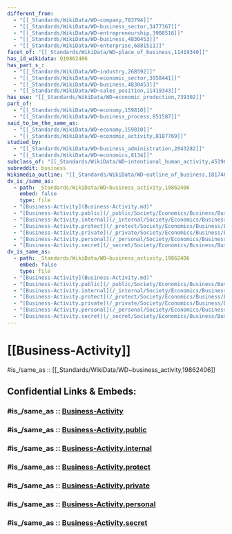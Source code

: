 ```yaml
---
different_from:
  - "[[_Standards/WikiData/WD~company,783794]]"
  - "[[_Standards/WikiData/WD~business_sector,3477367]]"
  - "[[_Standards/WikiData/WD~entrepreneurship,3908516]]"
  - "[[_Standards/WikiData/WD~business,4830453]]"
  - "[[_Standards/WikiData/WD~enterprise,6881511]]"
facet_of: "[[_Standards/WikiData/WD~place_of_business,11419340]]"
has_id_wikidata: Q19862406
has_part_s_:
  - "[[_Standards/WikiData/WD~industry,268592]]"
  - "[[_Standards/WikiData/WD~economic_sector,3958441]]"
  - "[[_Standards/WikiData/WD~business,4830453]]"
  - "[[_Standards/WikiData/WD~sales_position,11419343]]"
has_use: "[[_Standards/WikiData/WD~economic_production,739302]]"
part_of:
  - "[[_Standards/WikiData/WD~economy,159810]]"
  - "[[_Standards/WikiData/WD~business_process,851587]]"
said_to_be_the_same_as:
  - "[[_Standards/WikiData/WD~economy,159810]]"
  - "[[_Standards/WikiData/WD~economic_activity,8187769]]"
studied_by:
  - "[[_Standards/WikiData/WD~business_administration,2043282]]"
  - "[[_Standards/WikiData/WD~economics,8134]]"
subclass_of: "[[_Standards/WikiData/WD~intentional_human_activity,451967]]"
subreddit: business
Wikimedia_outline: "[[_Standards/WikiData/WD~outline_of_business,1817462]]"
dv_is_/same_as:
  - path: _Standards/WikiData/WD~business_activity,19862406
    embed: false
    type: file
  - "[Business-Activity](Business-Activity.md)"
  - "[Business-Activity.public](/_public/Society/Economics/Business/Business-Activity.public.md)"
  - "[Business-Activity.internal](/_internal/Society/Economics/Business/Business-Activity.internal.md)"
  - "[Business-Activity.protect](/_protect/Society/Economics/Business/Business-Activity.protect.md)"
  - "[Business-Activity.private](/_private/Society/Economics/Business/Business-Activity.private.md)"
  - "[Business-Activity.personal](/_personal/Society/Economics/Business/Business-Activity.personal.md)"
  - "[Business-Activity.secret](/_secret/Society/Economics/Business/Business-Activity.secret.md)"
dv_is_same_as:
  - path: _Standards/WikiData/WD~business_activity,19862406
    embed: false
    type: file
  - "[Business-Activity](Business-Activity.md)"
  - "[Business-Activity.public](/_public/Society/Economics/Business/Business-Activity.public.md)"
  - "[Business-Activity.internal](/_internal/Society/Economics/Business/Business-Activity.internal.md)"
  - "[Business-Activity.protect](/_protect/Society/Economics/Business/Business-Activity.protect.md)"
  - "[Business-Activity.private](/_private/Society/Economics/Business/Business-Activity.private.md)"
  - "[Business-Activity.personal](/_personal/Society/Economics/Business/Business-Activity.personal.md)"
  - "[Business-Activity.secret](/_secret/Society/Economics/Business/Business-Activity.secret.md)"
---
```


# [[Business-Activity]] 


#is_/same_as :: [[_Standards/WikiData/WD~business_activity,19862406]] 


## Confidential Links & Embeds: 

### #is_/same_as :: [Business-Activity](Business-Activity.md) 

### #is_/same_as :: [Business-Activity.public](/_public/Society/Economics/Business/Business-Activity.public.md) 

### #is_/same_as :: [Business-Activity.internal](/_internal/Society/Economics/Business/Business-Activity.internal.md) 

### #is_/same_as :: [Business-Activity.protect](/_protect/Society/Economics/Business/Business-Activity.protect.md) 

### #is_/same_as :: [Business-Activity.private](/_private/Society/Economics/Business/Business-Activity.private.md) 

### #is_/same_as :: [Business-Activity.personal](/_personal/Society/Economics/Business/Business-Activity.personal.md) 

### #is_/same_as :: [Business-Activity.secret](/_secret/Society/Economics/Business/Business-Activity.secret.md)

